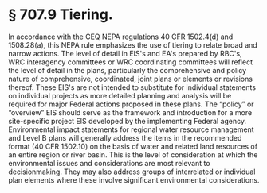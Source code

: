 # § 707.9   Tiering.

In accordance with the CEQ NEPA regulations 40 CFR 1502.4(d) and 1508.28(a), this NEPA rule emphasizes the use of tiering to relate broad and narrow actions. The level of detail in EIS's and EA's prepared by RBC's, WRC interagency committees or WRC coordinating committees will reflect the level of detail in the plans, particularly the comprehensive and policy nature of comprehensive, coordinated, joint plans or elements or revisions thereof. These EIS's are not intended to substitute for individual statements on individual projects as more detailed planning and analysis will be required for major Federal actions proposed in these plans. The “policy” or “overview” EIS should serve as the framework and introduction for a more site-specific project EIS developed by the implementing Federal agency. Environmental impact statements for regional water resource management and Level B plans will generally address the items in the recommended format (40 CFR 1502.10) on the basis of water and related land resources of an entire region or river basin. This is the level of consideration at which the environmental issues and considerations are most relevant to decisionmaking. They may also address groups of interrelated or individual plan elements where these involve significant environmental considerations. 




